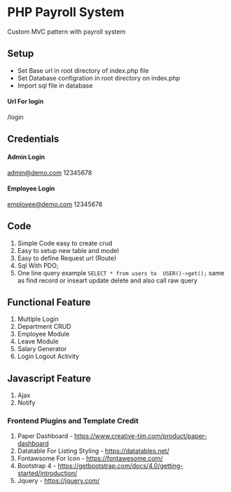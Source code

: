 # PHP Payroll System
Custom MVC pattern with payroll system

## Setup

- Set Base url in root directory of index.php file
- Set Database configration in root directory on index.php
- Import sql file in database

#### Url For login 
/login

## Credentials

#### Admin Login
admin@demo.com
12345678

#### Employee Login
employee@demo.com
12345678

## Code 
1. Simple Code easy to create crud
2. Easy to setup new table and model
3. Easy to define Request url (Route)
4. Sql With PDO;
5. One line query example
`
SELECT * from users
to 
USER()->get();
`
same as find record or inseart update delete and also call raw query

## Functional Feature
1. Multiple Login
2. Department CRUD
3. Employee Module
4. Leave Module
5. Salary Generator
6. Login Logout Activity

## Javascript Feature
1. Ajax
2. Notify

### Frontend Plugins and Template Credit
1. Paper Dashboard - https://www.creative-tim.com/product/paper-dashboard
2. Datatable For Listing Styling - https://datatables.net/
3. Fontawsome For Icon - https://fontawesome.com/
4. Bootstrap 4 - https://getbootstrap.com/docs/4.0/getting-started/introduction/
5. Jquery - https://jquery.com/
